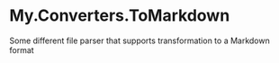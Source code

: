 # My.Converters.ToMarkdown
Some different file parser that supports transformation to a Markdown format
